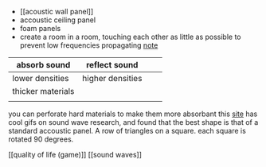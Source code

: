 - [[acoustic wall panel]] 
- accoustic ceiling panel
- foam panels 
- create a room in a room, touching each other as little as possible to prevent low frequencies propagating [note](https://anthonyamar.fr/Acoustic/Soundproofing)

| absorb sound      | reflect sound    |     |     |
| ----------------- | ---------------- | --- | --- |
| lower densities   | higher densities |     |     |
| thicker materials |                  |     |     |
|                   |                  |     |     |
you can perforate hard materials to make them more absorbant
this [site](https://www.payette.com/research-innovation/the-geometry-of-sound-diffusion/) has cool gifs on sound wave research, and found that the best shape is that of a standard accoustic panel. A row of triangles on a square. each square is rotated 90 degrees.


[[quality of life (game)]]
[[sound waves]]